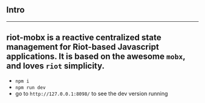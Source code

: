 
## Intro
---------------------------------------------------------------------------------
**riot-mobx** is a reactive centralized state management for Riot-based Javascript applications. It is based on the awesome `mobx`, and loves `riot` simplicity.
---------------------------------------------------------------------------------

- `npm i`
- `npm run dev`
- go to `http://127.0.0.1:8098/` to see the dev version running